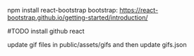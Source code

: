 npm install react-bootstrap bootstrap: https://react-bootstrap.github.io/getting-started/introduction/

#TODO install github react

update gif files in public/assets/gifs and then update gifs.json